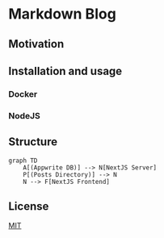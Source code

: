 # Markdown Blog

## Motivation

## Installation and usage

### Docker

### NodeJS

## Structure

```mermaid
graph TD
    A[(Appwrite DB)] --> N[NextJS Server]
    P[(Posts Directory)] --> N
    N --> F[NextJS Frontend]
```

## License

[MIT](/LICENSE.md)
